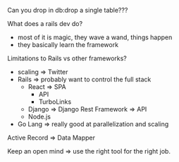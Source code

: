 Can you drop in db:drop a single table???

What does a rails dev do?
- most of it is magic, they wave a wand, things happen
- they basically learn the framework

Limitations to Rails vs other frameworks?
- scaling => Twitter
- Rails => probably want to control the full stack
  - React => SPA
    - API
    - TurboLinks
  - Django => Django Rest Framework => API
  - Node.js
- Go Lang => really good at parallelization and scaling

Active Record => Data Mapper

Keep an open mind => use the right tool for the right job.
